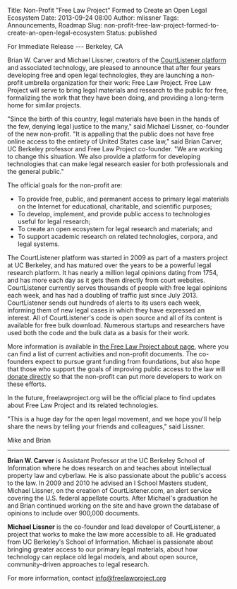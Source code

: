 Title: Non-Profit "Free Law Project" Formed to Create an Open Legal Ecosystem
Date: 2013-09-24 08:00
Author: mlissner
Tags: Announcements, Roadmap
Slug: non-profit-free-law-project-formed-to-create-an-open-legal-ecosystem
Status: published

For Immediate Release --- Berkeley, CA

Brian W. Carver and Michael Lissner, creators of the [CourtListener
platform](https://www.courtlistener.com/) and associated technology, are
pleased to announce that after four years developing free and open legal
technologies, they are launching a non-profit umbrella organization for
their work: Free Law Project. Free Law Project will serve to bring legal
materials and research to the public for free, formalizing the work that
they have been doing, and providing a long-term home for similar
projects.

"Since the birth of this country, legal materials have been in the hands
of the few, denying legal justice to the many," said Michael Lissner,
co-founder of the new non-profit. "It is appalling that the public does
not have free online access to the entirety of United States case law,"
said Brian Carver, UC Berkeley professor and Free Law Project
co-founder. "We are working to change this situation. We also provide a
platform for developing technologies that can make legal research easier
for both professionals and the general public."

The official goals for the non-profit are:

-   To provide free, public, and permanent access to primary legal
    materials on the Internet for educational, charitable, and
    scientific purposes;
-   To develop, implement, and provide public access to technologies
    useful for legal research;
-   To create an open ecosystem for legal research and materials; and
-   To support academic research on related technologies, corpora, and
    legal systems.

The CourtListener platform was started in 2009 as part of a masters
project at UC Berkeley, and has matured over the years to be a powerful
legal research platform. It has nearly a million legal opinions dating
from 1754, and has more each day as it gets them directly from court
websites. CourtListener currently serves thousands of people with free
legal opinions each week, and has had a doubling of traffic just since
July 2013. CourtListener sends out hundreds of alerts to its users each
week, informing them of new legal cases in which they have expressed an
interest. All of CourtListener's code is open source and all of its
content is available for free bulk download. Numerous startups and
researchers have used both the code and the bulk data as a basis for
their work.

More information is available in [the Free Law Project about
page](/about/), where you can find a list of
current activities and non-profit documents. The co-founders expect to
pursue grant funding from foundations, but also hope that those who
support the goals of improving public access to the law will [donate
directly](https://courtlistener.com/donate/?referrer=flp-blog) so that
the non-profit can put more developers to work on these efforts.

In the future, freelawproject.org will be the official place to find
updates about Free Law Project and its related technologies.

"This is a huge day for the open legal movement, and we hope you'll help
share the news by telling your friends and colleagues," said Lissner.

Mike and Brian

* * * * *

**Brian W. Carver** is Assistant Professor at the UC Berkeley School of
Information where he does research on and teaches about intellectual
property law and cyberlaw. He is also passionate about the public's
access to the law. In 2009 and 2010 he advised an I School Masters
student, Michael Lissner, on the creation of CourtListener.com, an alert
service covering the U.S. federal appellate courts. After Michael's
graduation he and Brian continued working on the site and have grown the
database of opinions to include over 900,000 documents.

**Michael Lissner** is the co-founder and lead developer of
CourtListener, a project that works to make the law more accessible to
all. He graduated from UC Berkeley's School of Information. Michael is
passionate about bringing greater access to our primary legal materials,
about how technology can replace old legal models, and about open
source, community-driven approaches to legal research.

For more information, contact info@freelawproject.org

